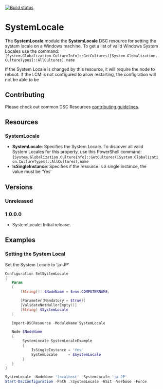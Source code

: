 [![Build status](https://ci.appveyor.com/api/projects/status/7m4cwgkr5x4igpck/branch/master?svg=true)](https://ci.appveyor.com/project/PowerShell/xtimezone/branch/master)

# SystemLocale

The **SystemLocale** module the **SystemLocale** DSC resource for setting the system locale on a Windows machine.
To get a list of valid Windows System Locales use the command:
`[System.Globalization.CultureInfo]::GetCultures([System.Globalization.CultureTypes]::AllCultures).name`

If the System Locale is changed by this resource, it will require the node to reboot.
If the LCM is not configured to allow restarting, the configration will not be able to be

## Contributing

Please check out common DSC Resources [contributing guidelines](https://github.com/PowerShell/DscResource.Kit/blob/master/CONTRIBUTING.md).


## Resources

### SystemLocale

* **SystemLocale**: Specifies the System Locale. To discover all valid System Locales for this property, use this PowerShell command: `[System.Globalization.CultureInfo]::GetCultures([System.Globalization.CultureTypes]::AllCultures).name`
* **IsSingleInstance**: Specifies if the resource is a single instance, the value must be 'Yes'

## Versions

### Unreleased

### 1.0.0.0

* SystemLocale: Initial release.

## Examples

### Setting the System Local

Set the System Locale to 'ja-JP'

```powershell
Configuration SetSystemLocale
{
   Param
   (
       [String[]] $NodeName = $env:COMPUTERNAME,

       [Parameter(Mandatory = $true)]
       [ValidateNotNullorEmpty()]
       [String] $SystemLocale
   )

   Import-DSCResource -ModuleName SystemLocale

   Node $NodeName
   {
        SystemLocale SystemLocaleExample
        {
            IsSingleInstance = 'Yes'
            SystemLocale     = $SystemLocale
        }
   }
}

SystemLocale -NodeName 'localhost' -SystemLocale 'ja-JP'
Start-DscConfiguration -Path .\SystemLocale -Wait -Verbose -Force
```

